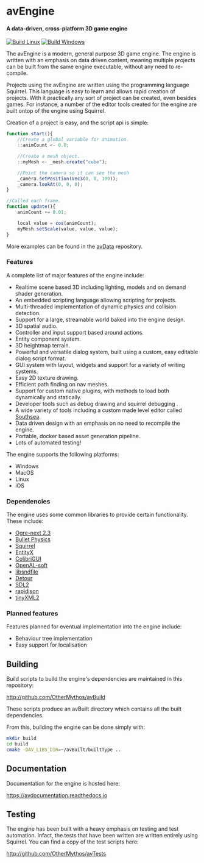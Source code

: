 # avEngine

#### A data-driven, cross-platform 3D game engine
[![Build Linux](https://github.com/OtherMythos/avEngine/actions/workflows/buildLinux.yml/badge.svg)](https://github.com/OtherMythos/avEngine/actions/workflows/buildLinux.yml)
[![Build Windows](https://github.com/OtherMythos/avEngine/actions/workflows/buildWindows.yml/badge.svg)](https://github.com/OtherMythos/avEngine/actions/workflows/buildWindows.yml)

The avEngine is a modern, general purpose 3D game engine.
The engine is written with an emphasis on data driven content, meaning multiple projects can be built from the same engine executable, without any need to re-compile.

Projects using the avEngine are written using the programming language Squirrel.
This language is easy to learn and allows rapid creation of projects.
With it practically any sort of project can be created, even besides games.
For instance, a number of the editor tools created for the engine are built ontop of the engine using Squirrel.

Creation of a project is easy, and the script api is simple:

```js
function start(){
    //Create a global variable for animation.
    ::animCount <- 0.0;

    //Create a mesh object.
    ::myMesh <- _mesh.create("cube");

    //Point the camera so it can see the mesh
    _camera.setPosition(Vec3(0, 0, 100));
    _camera.lookAt(0, 0, 0);
}

//Called each frame.
function update(){
    animCount += 0.01;

    local value = cos(animCount);
    myMesh.setScale(value, value, value);
}
```

More examples can be found in the [avData](http://gitlab.com/edherbert/avData) repository.

### Features

A complete list of major features of the engine include:

 * Realtime scene based 3D including lighting, models and on demand shader generation.
 * An embedded scripting language allowing scripting for projects.
 * Multi-threaded implementation of dynamic physics and collision detection.
 * Support for a large, streamable world baked into the engine design.
 * 3D spatial audio.
 * Controller and input support based around actions.
 * Entity component system.
 * 3D heightmap terrain.
 * Powerful and versatile dialog system, built using a custom, easy editable dialog script format.
 * GUI system with layout, widgets and support for a variety of writing systems.
 * Easy 2D texture drawing.
 * Efficient path finding on nav meshes.
 * Support for custom native plugins, with methods to load both dynamically and statically.
 * Developer tools such as debug drawing and squirrel debugging .
 * A wide variety of tools including a custom made level editor called [Southsea](http://gitlab.com/edherbert/Southsea).
 * Data driven design with an emphasis on no need to recompile the engine.
 * Portable, docker based asset generation pipeline.
 * Lots of automated testing!

The engine supports the following platforms:

 * Windows
 * MacOS
 * Linux
 * iOS

### Dependencies

The engine uses some common libraries to provide certain functionality.
These include:

 * [Ogre-next 2.3](https://github.com/OGRECave/ogre-next)
 * [Bullet Physics](https://github.com/bulletphysics/bullet3)
 * [Squirrel](https://github.com/albertodemichelis/squirrel)
 * [EntityX](https://github.com/alecthomas/entityx)
 * [ColibriGUI](https://github.com/darksylinc/colibrigui/)
 * [OpenAL-soft](https://github.com/kcat/openal-soft)
 * [libsndfile](https://github.com/libsndfile/libsndfile)
 * [Detour](https://github.com/recastnavigation/recastnavigation)
 * [SDL2](https://github.com/libsdl-org/SDL)
 * [rapidjson](https://github.com/Tencent/rapidjson)
 * [tinyXML2](https://github.com/leethomason/tinyxml2)

### Planned features

Features planned for eventual implementation into the engine include:

 * Behaviour tree implementation
 * Easy support for localisation

## Building

Build scripts to build the engine's dependencies are maintained in this repository:

http://github.com/OtherMythos/avBuild

These scripts produce an avBuilt directory which contains all the built dependencies.

From this, building the engine can be done simply with:

```bash
mkdir build
cd build
cmake -DAV_LIBS_DIR=~/avBuilt/builtType ..
```

## Documentation
Documentation for the engine is hosted here:

https://avdocumentation.readthedocs.io

## Testing
The engine has been built with a heavy emphasis on testing and test automation.
Infact, the tests that have been written are written entirely using Squirrel.
You can find a copy of the test scripts here:

http://github.com/OtherMythos/avTests
